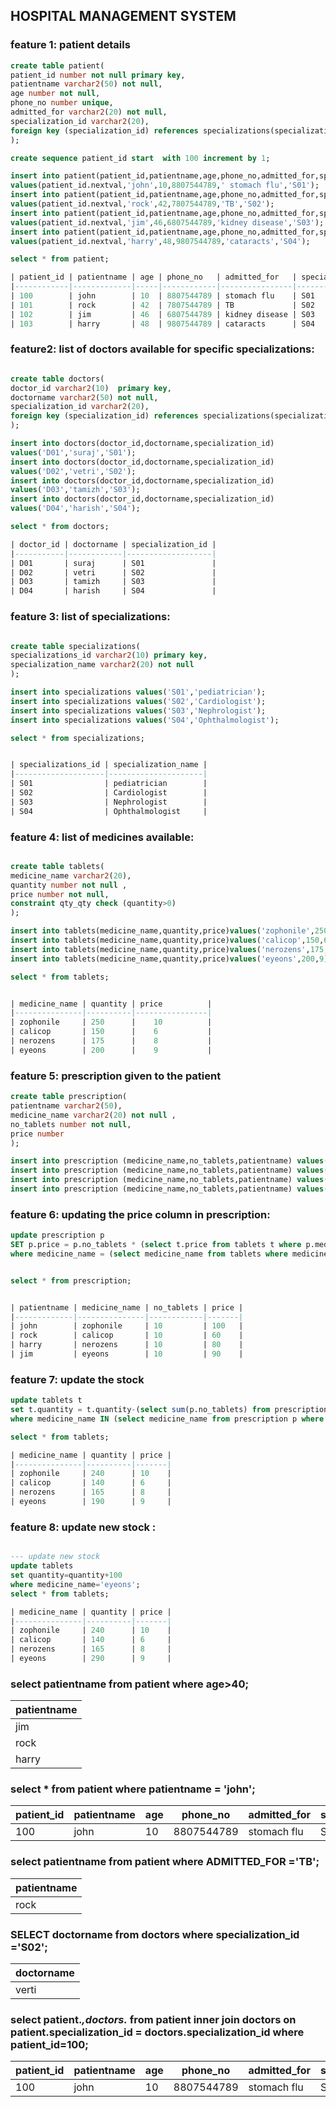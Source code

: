 ## HOSPITAL MANAGEMENT SYSTEM

### feature 1: patient details

```sql
create table patient(
patient_id number not null primary key,
patientname varchar2(50) not null,
age number not null,
phone_no number unique,
admitted_for varchar2(20) not null,
specialization_id varchar2(20),
foreign key (specialization_id) references specializations(specializations_id)
);

create sequence patient_id start  with 100 increment by 1;

insert into patient(patient_id,patientname,age,phone_no,admitted_for,specialization_id)
values(patient_id.nextval,'john',10,8807544789,' stomach flu','S01');
insert into patient(patient_id,patientname,age,phone_no,admitted_for,specialization_id)
values(patient_id.nextval,'rock',42,7807544789,'TB','S02');
insert into patient(patient_id,patientname,age,phone_no,admitted_for,specialization_id)
values(patient_id.nextval,'jim',46,6807544789,'kidney disease','S03');
insert into patient(patient_id,patientname,age,phone_no,admitted_for,specialization_id)
values(patient_id.nextval,'harry',48,9807544789,'cataracts','S04');

select * from patient;

| patient_id | patientname | age | phone_no   | admitted_for   | specialization_id |
|------------|-------------|-----|------------|----------------|-------------------|
| 100        | john        | 10  | 8807544789 | stomach flu    | S01               |
| 101        | rock        | 42  | 7807544789 | TB             | S02               |
| 102        | jim         | 46  | 6807544789 | kidney disease | S03               |
| 103        | harry       | 48  | 9807544789 | cataracts      | S04               |

```

### feature2: list of doctors available for specific specializations: 

```sql

create table doctors(
doctor_id varchar2(10)  primary key,
doctorname varchar2(50) not null,
specialization_id varchar2(20),
foreign key (specialization_id) references specializations(specializations_id)
);

insert into doctors(doctor_id,doctorname,specialization_id)
values('D01','suraj','S01');
insert into doctors(doctor_id,doctorname,specialization_id)
values('D02','vetri','S02');
insert into doctors(doctor_id,doctorname,specialization_id)
values('D03','tamizh','S03');
insert into doctors(doctor_id,doctorname,specialization_id)
values('D04','harish','S04');

select * from doctors;

| doctor_id | doctorname | specialization_id |
|-----------|------------|-------------------|
| D01       | suraj      | S01               |
| D02       | vetri      | S02               |
| D03       | tamizh     | S03               |
| D04       | harish     | S04               |

```
### feature 3: list of specializations:
```sql

create table specializations(
specializations_id varchar2(10) primary key,
specialization_name varchar2(20) not null
);

insert into specializations values('S01','pediatrician');
insert into specializations values('S02','Cardiologist');
insert into specializations values('S03','Nephrologist');
insert into specializations values('S04','Ophthalmologist');

select * from specializations;


| specializations_id | specialization_name |
|--------------------|---------------------|
| S01                | pediatrician        |
| S02                | Cardiologist        |
| S03                | Nephrologist        |
| S04                | Ophthalmologist     |

```
### feature 4: list of medicines available:
```sql

create table tablets(
medicine_name varchar2(20),
quantity number not null ,
price number not null,
constraint qty_qty check (quantity>0)
);

insert into tablets(medicine_name,quantity,price)values('zophonile',250,10);
insert into tablets(medicine_name,quantity,price)values('calicop',150,6);
insert into tablets(medicine_name,quantity,price)values('nerozens',175,8);
insert into tablets(medicine_name,quantity,price)values('eyeons',200,9);

select * from tablets;


| medicine_name | quantity | price          |
|---------------|----------|----------------|
| zophonile     | 250      |    10          |
| calicop       | 150      |    6           |
| nerozens      | 175      |    8           |
| eyeons        | 200      |    9           |

```

### feature 5: prescription given to the patient

```sql
create table prescription(
patientname varchar2(50),
medicine_name varchar2(20) not null ,
no_tablets number not null,
price number 
);

insert into prescription (medicine_name,no_tablets,patientname) values('zophonile',10,'john');
insert into prescription (medicine_name,no_tablets,patientname) values('calicop',10,'rock');
insert into prescription (medicine_name,no_tablets,patientname) values('nerozens',10,'harry');
insert into prescription (medicine_name,no_tablets,patientname) values('eyeons',10,'jim');

```
### feature 6: updating the price column in prescription:

```sql
update prescription p
SET p.price = p.no_tablets * (select t.price from tablets t where p.medicine_name = t.medicine_name)
where medicine_name = (select medicine_name from tablets where medicine_name = p.medicine_name);


select * from prescription;


| patientname | medicine_name | no_tablets | price |
|-------------|---------------|------------|-------|
| john        | zophonile     | 10         | 100   |
| rock        | calicop       | 10         | 60    |
| harry       | nerozens      | 10         | 80    |
| jim         | eyeons        | 10         | 90    |

```
### feature 7: update the stock

```sql
update tablets t
set t.quantity = t.quantity-(select sum(p.no_tablets) from prescription p where p.medicine_name = t.medicine_name)
where medicine_name IN (select medicine_name from prescription p where p.medicine_name=t.medicine_name);

select * from tablets;

| medicine_name | quantity | price |
|---------------|----------|-------|
| zophonile     | 240      | 10    |
| calicop       | 140      | 6     |
| nerozens      | 165      | 8     |
| eyeons        | 190      | 9     |

```
### feature 8: update new stock :

```sql

--- update new stock
update tablets
set quantity=quantity+100
where medicine_name='eyeons';
select * from tablets;

| medicine_name | quantity | price |
|---------------|----------|-------|
| zophonile     | 240      | 10    |
| calicop       | 140      | 6     |
| nerozens      | 165      | 8     |
| eyeons        | 290      | 9     |

```
### select patientname from patient where age>40;

| patientname       |
|-------------------|
| jim               | 
| rock              | 
| harry             |                

### select * from patient where patientname = 'john';

| patient_id | patientname | age | phone_no   | admitted_for   | specialization_id |
|------------|-------------|-----|------------|----------------|-------------------|
| 100        | john        | 10  | 8807544789 | stomach flu    | S01               |


### select patientname from patient where ADMITTED_FOR ='TB';

| patientname       |
|-------------------|
| rock              | 


### SELECT doctorname from doctors where specialization_id ='S02';

| doctorname       |
|------------------|
| verti            | 

### select patient.*,doctors.* from patient inner join doctors on patient.specialization_id = doctors.specialization_id where patient_id=100;

| patient_id | patientname | age | phone_no   | admitted_for   | specialization_id | doctor_id | doctorname | specialization_id |
|------------|-------------|-----|------------|----------------|-------------------|-----------|------------|-------------------|
| 100        | john        | 10  | 8807544789 | stomach flu    | S01               | D01       | suraj      | S01               |

















